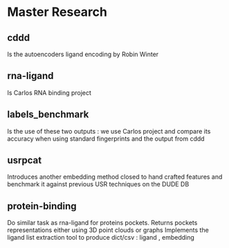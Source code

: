 # Master Research

## cddd
Is the autoencoders ligand encoding by Robin Winter

## rna-ligand
Is Carlos RNA binding project

## labels_benchmark
Is the use of these two outputs : we use Carlos project and compare its accuracy when using standard fingerprints and the output from cddd

## usrpcat
Introduces another embedding method closed to hand crafted features and benchmark it against previous USR techniques on the DUDE DB

## protein-binding
Do similar task as rna-ligand for proteins pockets. Returns pockets representations either using 3D point clouds or graphs
Implements the ligand list extraction tool to produce dict/csv : ligand , embedding

